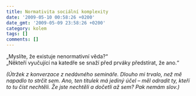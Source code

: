 ```yaml
---
title: Normativita sociální komplexity
date: '2009-05-10 00:58:26 +0200'
date_gmt: '2009-05-09 23:58:26 +0200'
category: kolem
tags: []
comments: []
---
```

<p>„Myslíte, že existuje nenormativní věda?“<br />
„Někteří vyučující na katedře se snaží před prváky předstírat, že ano.“</p>
<p><em>(Útržek z konverzace z nedávného semináře. Dlouho mi trvalo, než mě napadlo to strčit sem. Ano, ten titulek má jediný účel &ndash; měl odradit ty, kteří to tu číst nechtěli. Že jste nechtěli a dočetli až sem? Pak nemám slov.)</em></p>
